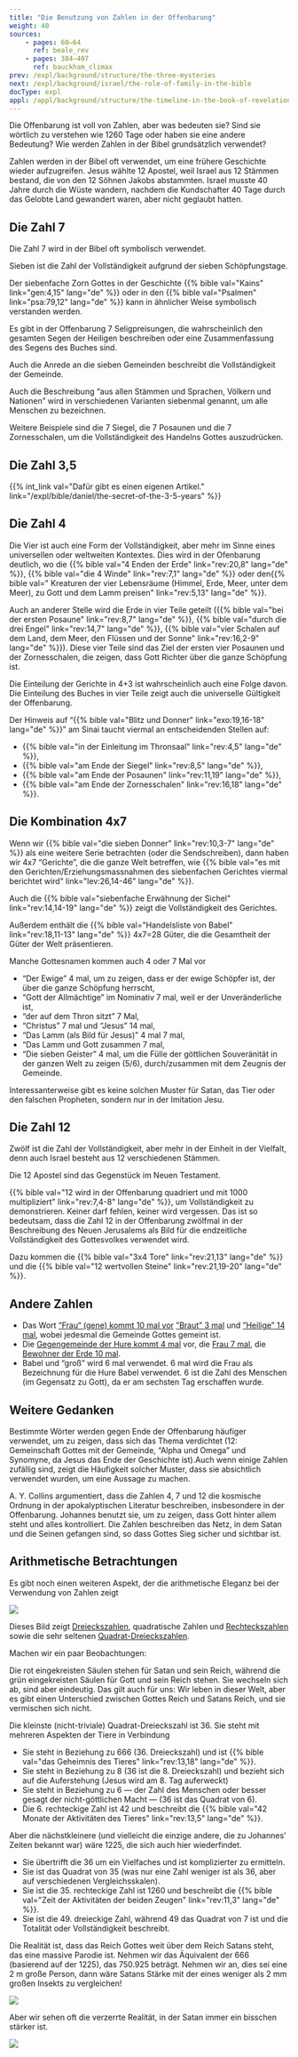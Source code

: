 ```yaml
---
title: "Die Benutzung von Zahlen in der Offenbarung"
weight: 40
sources:
    - pages: 60–64
      ref: beale_rev
    - pages: 384–407
      ref: bauckham_climax
prev: /expl/background/structure/the-three-mysteries
next: /expl/background/israel/the-role-of-family-in-the-bible
docType: expl
appl: /appl/background/structure/the-timeline-in-the-book-of-revelation
---
```


Die Offenbarung ist voll von Zahlen, aber was bedeuten sie? Sind sie wörtlich zu verstehen wie 1260 Tage oder haben sie eine andere Bedeutung? Wie werden Zahlen in der Bibel grundsätzlich verwendet?

Zahlen werden in der Bibel oft verwendet, um eine frühere Geschichte wieder aufzugreifen. Jesus wählte 12 Apostel, weil Israel aus 12 Stämmen bestand, die von den 12 Söhnen Jakobs abstammten. Israel musste 40 Jahre durch die Wüste wandern, nachdem die Kundschafter 40 Tage durch das Gelobte Land gewandert waren, aber nicht geglaubt hatten.

## Die Zahl 7

<a name="84db"></a>
Die Zahl 7 wird in der Bibel oft symbolisch verwendet.

Sieben ist die Zahl der Vollständigkeit aufgrund der sieben Schöpfungstage.

Der siebenfache Zorn Gottes in der Geschichte {{% bible val="Kains" link="gen:4,15" lang="de" %}} oder in den {{% bible val="Psalmen" link="psa:79,12" lang="de" %}} kann in ähnlicher Weise symbolisch verstanden werden.

Es gibt in der Offenbarung 7 Seligpreisungen, die wahrscheinlich den gesamten Segen der Heiligen beschreiben oder eine Zusammenfassung des Segens des Buches sind.

Auch die Anrede an die sieben Gemeinden beschreibt die Vollständigkeit der Gemeinde.

Auch die Beschreibung “aus allen Stämmen und Sprachen, Völkern und Nationen” wird in verschiedenen Varianten siebenmal genannt, um alle Menschen zu bezeichnen.

Weitere Beispiele sind die 7 Siegel, die 7 Posaunen und die 7 Zornesschalen, um die Vollständigkeit des Handelns Gottes auszudrücken.

## Die Zahl 3,5

<a name="20fe"></a>
{{% int_link val="Dafür gibt es einen eigenen Artikel." link="/expl/bible/daniel/the-secret-of-the-3-5-years" %}}

## Die Zahl 4

<a name="0f0d"></a>
Die Vier ist auch eine Form der Vollständigkeit, aber mehr im Sinne eines universellen oder weltweiten Kontextes. Dies wird in der Ofenbarung deutlich, wo die {{% bible val="4 Enden der Erde" link="rev:20,8" lang="de" %}}, {{% bible val="die 4 Winde" link="rev:7,1" lang="de" %}} oder den{{% bible val=" Kreaturen der vier Lebensräume (Himmel, Erde, Meer, unter dem Meer), zu Gott und dem Lamm preisen" link="rev:5,13" lang="de" %}}.

Auch an anderer Stelle wird die Erde in vier Teile geteilt ({{% bible val="bei der ersten Posaune" link="rev:8,7" lang="de" %}}, {{% bible val="durch die drei Engel" link="rev:14,7" lang="de" %}}, {{% bible val="vier Schalen auf dem Land, dem Meer, den Flüssen und der Sonne" link="rev:16,2-9" lang="de" %}}). Diese vier Teile sind das Ziel der ersten vier Posaunen und der Zornesschalen, die zeigen, dass Gott Richter über die ganze Schöpfung ist.

Die Einteilung der Gerichte in 4+3 ist wahrscheinlich auch eine Folge davon. Die Einteilung des Buches in vier Teile zeigt auch die universelle Gültigkeit der Offenbarung.

Der Hinweis auf “{{% bible val="Blitz und Donner" link="exo:19,16-18" lang="de" %}}” am Sinai taucht viermal an entscheidenden Stellen auf:

- {{% bible val="in der Einleitung im Thronsaal" link="rev:4,5" lang="de" %}},
- {{% bible val="am Ende der Siegel" link="rev:8,5" lang="de" %}},
- {{% bible val="am Ende der Posaunen" link="rev:11,19" lang="de" %}},
- {{% bible val="am Ende der Zornesschalen" link="rev:16,18" lang="de" %}}.

## Die Kombination 4x7

<a name="1ee7"></a>
Wenn wir {{% bible val="die sieben Donner" link="rev:10,3-7" lang="de" %}} als eine weitere Serie betrachten (oder die Sendschreiben), dann haben wir 4x7 “Gerichte”, die die ganze Welt betreffen, wie {{% bible val="es mit den Gerichten/Erziehungsmassnahmen des siebenfachen Gerichtes viermal berichtet wird" link="lev:26,14-46" lang="de" %}}.

Auch die {{% bible val="siebenfache Erwähnung der Sichel" link="rev:14,14-19" lang="de" %}} zeigt die Vollständigkeit des Gerichtes.

Außerdem enthält die {{% bible val="Handelsliste von Babel" link="rev:18,11-13" lang="de" %}} 4x7=28 Güter, die die Gesamtheit der Güter der Welt präsentieren.

Manche Gottesnamen kommen auch 4 oder 7 Mal vor

- “Der Ewige” 4 mal, um zu zeigen, dass er der ewige Schöpfer ist, der über die ganze Schöpfung herrscht,
- “Gott der Allmächtige” im Nominativ 7 mal, weil er der Unveränderliche ist,
- “der auf dem Thron sitzt” 7 Mal,
- “Christus” 7 mal und “Jesus” 14 mal,
- “Das Lamm (als Bild für Jesus)” 4 mal 7 mal,
- “Das Lamm und Gott zusammen 7 mal,
- “Die sieben Geister” 4 mal, um die Fülle der göttlichen Souveränität in der ganzen Welt zu zeigen (5/6), durch/zusammen mit dem Zeugnis der Gemeinde.

Interessanterweise gibt es keine solchen Muster für Satan, das Tier oder den falschen Propheten, sondern nur in der Imitation Jesu.

## Die Zahl 12

<a name="d8d4"></a>
Zwölf ist die Zahl der Vollständigkeit, aber mehr in der Einheit in der Vielfalt, denn auch Israel besteht aus 12 verschiedenen Stämmen.

Die 12 Apostel sind das Gegenstück im Neuen Testament.

{{% bible val="12 wird in der Offenbarung quadriert und mit 1000 multipliziert" link="rev:7,4-8" lang="de" %}}, um Vollständigkeit zu demonstrieren. Keiner darf fehlen, keiner wird vergessen. Das ist so bedeutsam, dass die Zahl 12 in der Offenbarung zwölfmal in der Beschreibung des Neuen Jerusalems als Bild für die endzeitliche Vollständigkeit des Gottesvolkes verwendet wird.

Dazu kommen die {{% bible val="3x4 Tore" link="rev:21,13" lang="de" %}} und die {{% bible val="12 wertvollen Steine" link="rev:21,19-20" lang="de" %}}.

## Andere Zahlen

<a name="8d23"></a>
- Das Wort [“Frau“ (gene) kommt 10 mal vor](https://biblehub.com/greek/strongs_1135.htm) [”Braut” 3 mal](https://biblehub.com/greek/3565.htm) und [”Heilige” 14 mal](https://biblehub.com/greek/40.htm), wobei jedesmal die Gemeinde Gottes gemeint ist.
- Die [Gegengemeinde der Hure kommt 4 mal](https://biblehub.com/greek/4204.htm) vor, die [Frau 7 mal](https://biblehub.com/greek/1135.htm), die [Bewohner der Erde 10 mal](https://biblehub.com/greek/3625.htm).
- Babel und “groß” wird 6 mal verwendet. 6 mal wird die Frau als Bezeichnung für die Hure Babel verwendet. 6 ist die Zahl des Menschen (im Gegensatz zu Gott), da er am sechsten Tag erschaffen wurde.

## Weitere Gedanken

<a name="5fd8"></a>
Bestimmte Wörter werden gegen Ende der Offenbarung häufiger verwendet, um zu zeigen, dass sich das Thema verdichtet (12: Gemeinschaft Gottes mit der Gemeinde, “Alpha und Omega” und Synomyne, da Jesus das Ende der Geschichte ist).Auch wenn einige Zahlen zufällig sind, zeigt die Häufigkeit solcher Muster, dass sie absichtlich verwendet wurden, um eine Aussage zu machen.

A. Y. Collins argumentiert, dass die Zahlen 4, 7 und 12 die kosmische Ordnung in der apokalyptischen Literatur beschreiben, insbesondere in der Offenbarung. Johannes benutzt sie, um zu zeigen, dass Gott hinter allem steht und alles kontrolliert. Die Zahlen beschreiben das Netz, in dem Satan und die Seinen gefangen sind, so dass Gottes Sieg sicher und sichtbar ist.

## Arithmetische Betrachtungen

<a name="f042"></a>
Es gibt noch einen weiteren Aspekt, der die arithmetische Eleganz bei der Verwendung von Zahlen zeigt

![](/images/Numbers_de.jpg)

Dieses Bild zeigt [Dreieckszahlen](https://adi.dzlm.de/figurierte-zahlen/dreieckszahlen), quadratische Zahlen und [Rechteckszahlen](https://adi.dzlm.de/figurierte-zahlen/rechteckszahlen) sowie die sehr seltenen [Quadrat-Dreieckszahlen](https://de.wikipedia.org/wiki/Dreieckszahl#Quadrat-Dreieckszahlen).

Machen wir ein paar Beobachtungen:

Die rot eingekreisten Säulen stehen für Satan und sein Reich, während die grün eingekreisten Säulen für Gott und sein Reich stehen. Sie wechseln sich ab, sind aber eindeutig. Das gilt auch für uns: Wir leben in dieser Welt, aber es gibt einen Unterschied zwischen Gottes Reich und Satans Reich, und sie vermischen sich nicht.

Die kleinste (nicht-triviale) Quadrat-Dreieckszahl ist 36. Sie steht mit mehreren Aspekten der Tiere in Verbindung

- Sie steht in Beziehung zu 666 (36. Dreieckszahl) und ist {{% bible val="das Geheimnis des Tieres" link="rev:13,18" lang="de" %}}.
- Sie steht in Beziehung zu 8 (36 ist die 8. Dreieckszahl) und bezieht sich auf die Auferstehung (Jesus wird am 8. Tag auferweckt)
- Sie steht in Beziehung zu 6 — der Zahl des Menschen oder besser gesagt der nicht-göttlichen Macht — (36 ist das Quadrat von 6).
- Die 6. rechteckige Zahl ist 42 und beschreibt die {{% bible val="42 Monate der Aktivitäten des Tieres" link="rev:13,5" lang="de" %}}.

Aber die nächstkleinere (und vielleicht die einzige andere, die zu Johannes’ Zeiten bekannt war) wäre 1225, die sich auch hier wiederfindet.

- Sie übertrifft die 36 um ein Vielfaches und ist komplizierter zu ermitteln.
- Sie ist das Quadrat von 35 (was nur eine Zahl weniger ist als 36, aber auf verschiedenen Vergleichsskalen).
- Sie ist die 35. rechteckige Zahl ist 1260 und beschreibt die {{% bible val="Zeit der Aktivitäten der beiden Zeugen" link="rev:11,3" lang="de" %}}.
- Sie ist die 49. dreieckige Zahl, während 49 das Quadrat von 7 ist und die Totalität oder Vollständigkeit beschreibt.

Die Realität ist, dass das Reich Gottes weit über dem Reich Satans steht, das eine massive Parodie ist. Nehmen wir das Äquivalent der 666 (basierend auf der 1225), das 750.925 beträgt. Nehmen wir an, dies sei eine 2 m große Person, dann wäre Satans Stärke mit der eines weniger als 2 mm großen Insekts zu vergleichen!

![](/images/Numbers2_de1.jpg)

Aber wir sehen oft die verzerrte Realität, in der Satan immer ein bisschen stärker ist.

![](/images/Numbers2_de2.jpg)
